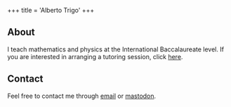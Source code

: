 +++
title  = 'Alberto Trigo'
+++

## About

I teach mathematics and physics at the International Baccalaureate level. If you are interested in arranging a tutoring session, click [here](@/classes.md).



## Contact

Feel free to contact me through [email](mailto:contact@albertotrigo.eu) or [mastodon](https://scicomm.xyz/@tunjan).

